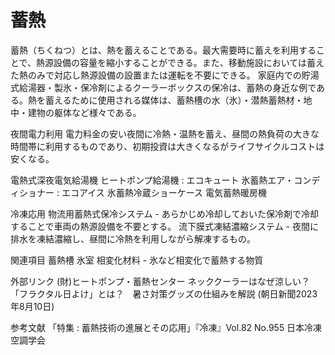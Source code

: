 # 蓄熱

蓄熱（ちくねつ）とは、熱を蓄えることである。最大需要時に蓄えを利用することで、熱源設備の容量を縮小することができる。また、移動施設においては蓄えた熱のみで対応し熱源設備の設置または運転を不要にできる。
家庭内での貯湯式給湯器・製氷・保冷剤によるクーラーボックスの保冷は、蓄熱の身近な例である。熱を蓄えるために使用される媒体は、蓄熱槽の水（氷）・潜熱蓄熱材・地中・建物の躯体など様々である。

夜間電力利用
電力料金の安い夜間に冷熱・温熱を蓄え、昼間の熱負荷の大きな時間帯に利用するものであり、初期投資は大きくなるがライフサイクルコストは安くなる。

電熱式深夜電気給湯機
ヒートポンプ給湯機 : エコキュート
氷蓄熱エア・コンディショナー : エコアイス
氷蓄熱冷蔵ショーケース
電気蓄熱暖房機

冷凍応用
物流用蓄熱式保冷システム - あらかじめ冷却しておいた保冷剤で冷却することで車両の熱源設備を不要とする。
流下膜式凍結濃縮システム - 夜間に排水を凍結濃縮し、昼間に冷熱を利用しながら解凍するもの。

関連項目
蓄熱槽
氷室
相変化材料 - 氷など相変化で蓄熱する物質

外部リンク
(財)ヒートポンプ・蓄熱センター
ネッククーラーはなぜ涼しい？　「フラクタル日よけ」とは？　暑さ対策グッズの仕組みを解説 (朝日新聞2023年8月10日)

参考文献
「特集 : 蓄熱技術の進展とその応用」『冷凍』Vol.82 No.955 日本冷凍空調学会